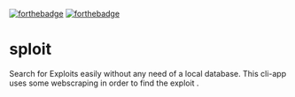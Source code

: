 [![forthebadge](https://forthebadge.com/images/badges/built-with-love.svg)](https://forthebadge.com)
[![forthebadge](https://forthebadge.com/images/badges/open-source.svg)](https://forthebadge.com)
# sploit


Search for Exploits easily without any need of a local database.
This cli-app uses some webscraping in order to find the exploit .


